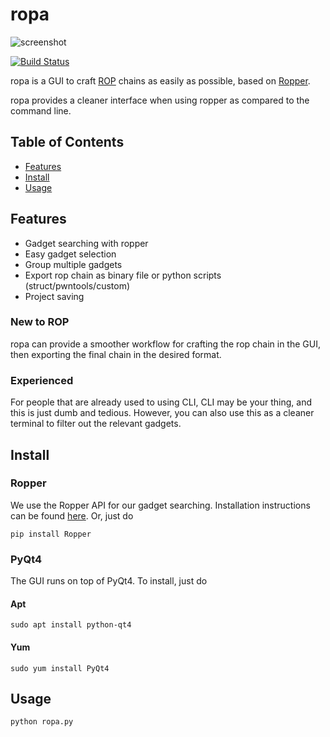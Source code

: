 # ropa
![screenshot](https://github.com/orppra/ropa/raw/master/screenshots/ropa_screenshot.png)

[![Build Status](https://travis-ci.org/orppra/ropa.svg?branch=master)](https://travis-ci.org/orppra/ropa)

ropa is a GUI to craft [ROP](https://en.wikipedia.org/wiki/Return-oriented_programming) chains as easily as possible, based on [Ropper](https://github.com/sashs/Ropper).

ropa provides a cleaner interface when using ropper as compared to the command line.

## Table of Contents

- [Features](#features)
- [Install](#install)
- [Usage](#usage)

## Features

- Gadget searching with ropper
- Easy gadget selection
- Group multiple gadgets
- Export rop chain as binary file or python scripts (struct/pwntools/custom)
- Project saving

### New to ROP
ropa can provide a smoother workflow for crafting the rop chain in the GUI, then exporting the final chain in the desired format.

### Experienced
For people that are already used to using CLI, CLI may be your thing, and this is just dumb and tedious. However, you can also use this as a cleaner terminal to filter out the relevant gadgets.

## Install
### Ropper
We use the Ropper API for our gadget searching. Installation instructions can be found [here](https://github.com/sashs/Ropper). Or, just do

```
pip install Ropper
```

### PyQt4
The GUI runs on top of PyQt4. To install, just do

#### Apt
```
sudo apt install python-qt4
```

#### Yum
```
sudo yum install PyQt4
```

## Usage
```
python ropa.py
```
